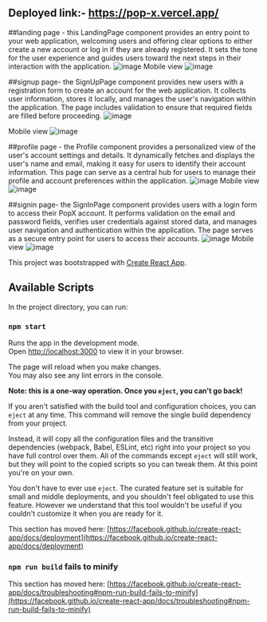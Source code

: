 ## Deployed link:- https://pop-x.vercel.app/

##landing page - this LandingPage component provides an entry point to your web application, welcoming users and offering clear options to either create a new account or log in if they are already registered. It sets the tone for the user experience and guides users toward the next steps in their interaction with the application.
![image](https://github.com/jks6404/PopX/assets/119485859/6a311bf7-71ab-4a12-86fa-f545ad4e5af4)
Mobile view
![image](https://github.com/jks6404/PopX/assets/119485859/676e1dbc-0bb1-4f5a-90d5-8afecc038a78)

##signup page- the SignUpPage component provides new users with a registration form to create an account for the web application. It collects user information, stores it locally, and manages the user's navigation within the application. The page includes validation to ensure that required fields are filled before proceeding.
![image](https://github.com/jks6404/PopX/assets/119485859/08338d1d-dcda-41ba-845b-a9b94a3ab828)

Mobile view
![image](https://github.com/jks6404/PopX/assets/119485859/290c9d5e-676c-478e-b2e1-c367bee6a1a5)

##profile page - the Profile component provides a personalized view of the user's account settings and details. It dynamically fetches and displays the user's name and email, making it easy for users to identify their account information. This page can serve as a central hub for users to manage their profile and account preferences within the application.
![image](https://github.com/jks6404/PopX/assets/119485859/eec90ab3-3b1e-4437-afaf-bc712240b448)
Mobile view
![image](https://github.com/jks6404/PopX/assets/119485859/ec6df38b-72df-4e76-baad-5e33f3c570e8)

##signin page-   the SignInPage component provides users with a login form to access their PopX account. It performs validation on the email and password fields, verifies user credentials against stored data, and manages user navigation and authentication within the application. The page serves as a secure entry point for users to access their accounts.
![image](https://github.com/jks6404/PopX/assets/119485859/697a8a6d-02a7-40c1-bb8c-8afe5abec28a)
Mobile view 
![image](https://github.com/jks6404/PopX/assets/119485859/7985c009-af90-4800-ae08-387cd33cfa42)


This project was bootstrapped with [Create React App](https://github.com/facebook/create-react-app).

## Available Scripts

In the project directory, you can run:

### `npm start`

Runs the app in the development mode.\
Open [http://localhost:3000](http://localhost:3000) to view it in your browser.

The page will reload when you make changes.\
You may also see any lint errors in the console.

**Note: this is a one-way operation. Once you `eject`, you can't go back!**

If you aren't satisfied with the build tool and configuration choices, you can `eject` at any time. This command will remove the single build dependency from your project.

Instead, it will copy all the configuration files and the transitive dependencies (webpack, Babel, ESLint, etc) right into your project so you have full control over them. All of the commands except `eject` will still work, but they will point to the copied scripts so you can tweak them. At this point you're on your own.

You don't have to ever use `eject`. The curated feature set is suitable for small and middle deployments, and you shouldn't feel obligated to use this feature. However we understand that this tool wouldn't be useful if you couldn't customize it when you are ready for it.




This section has moved here: [https://facebook.github.io/create-react-app/docs/deployment](https://facebook.github.io/create-react-app/docs/deployment)

### `npm run build` fails to minify

This section has moved here: [https://facebook.github.io/create-react-app/docs/troubleshooting#npm-run-build-fails-to-minify](https://facebook.github.io/create-react-app/docs/troubleshooting#npm-run-build-fails-to-minify)
